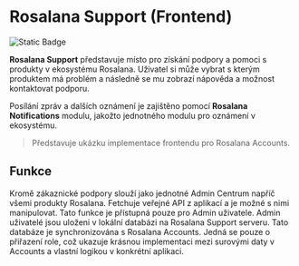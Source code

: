 # Rosalana Support (Frontend)

![Static Badge](https://img.shields.io/badge/ROSALANA-blue?style=for-the-badge)

**Rosalana Support** představuje místo pro získání podpory a pomoci s produkty v ekosystému Rosalana. Uživatel si může vybrat s kterým produktem má problém a následně se mu zobrazí nápověda a možnost kontaktovat podporu. 

Posílání zpráv a dalších oznámení je zajištěno pomocí **Rosalana Notifications** modulu, jakožto jednotného modulu pro oznámení v ekosystému.

> Představuje ukázku implementace frontendu pro Rosalana Accounts. 

## Funkce

Kromě zákaznické podpory slouží jako jednotné Admin Centrum napříč všemi produkty Rosalana. Fetchuje veřejné API z aplikací a je možné s nimi manipulovat. Tato funkce je přístupná pouze pro Admin uživatele. Admin uživatelé jsou uloženi v lokální databázi na Rosalana Support serveru. Tato databáze je synchronizována s Rosalana Accounts. Jedná se pouze o přiřazení role, což ukazuje krásnou implementaci mezi surovými daty v Accounts a vlastní logikou v konkrétní aplikaci.